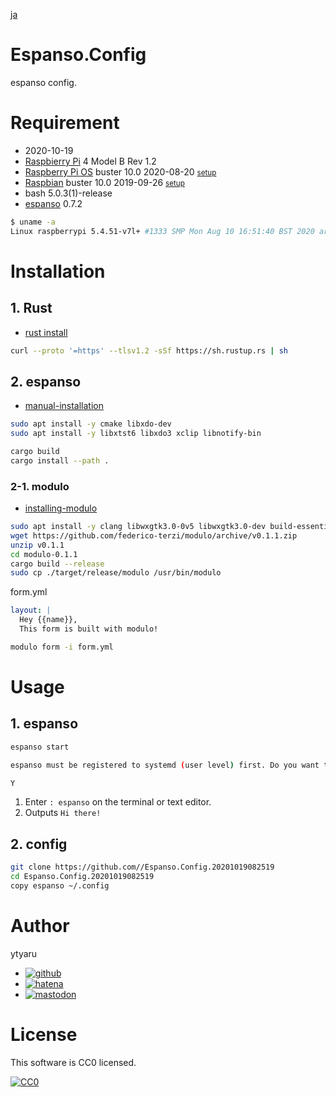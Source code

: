 [ja](./README.ja.md)

# Espanso.Config

espanso config.

# Requirement

* <time datetime="2020-10-19T08:25:10+0900">2020-10-19</time>
* [Raspbierry Pi](https://ja.wikipedia.org/wiki/Raspberry_Pi) 4 Model B Rev 1.2
* [Raspberry Pi OS](https://ja.wikipedia.org/wiki/Raspbian) buster 10.0 2020-08-20 <small>[setup](http://ytyaru.hatenablog.com/entry/2020/10/06/111111)</small>
* [Raspbian](https://ja.wikipedia.org/wiki/Raspbian) buster 10.0 2019-09-26 <small>[setup](http://ytyaru.hatenablog.com/entry/2019/12/25/222222)</small>
* bash 5.0.3(1)-release
* [espanso][] 0.7.2

[espanso]:https://espanso.org/

```sh
$ uname -a
Linux raspberrypi 5.4.51-v7l+ #1333 SMP Mon Aug 10 16:51:40 BST 2020 armv7l GNU/Linux
```

# Installation

## 1. Rust

* [rust install](https://www.rust-lang.org/tools/install)

```sh
curl --proto '=https' --tlsv1.2 -sSf https://sh.rustup.rs | sh
```
## 2. espanso

* [manual-installation](https://espanso.org/install/linux/#manual-installation)

```sh
sudo apt install -y cmake libxdo-dev
sudo apt install -y libxtst6 libxdo3 xclip libnotify-bin
```
```sh
cargo build
cargo install --path .
```

### 2-1. modulo

* [installing-modulo](https://espanso.org/install/linux/#installing-modulo)

```sh
sudo apt install -y clang libwxgtk3.0-0v5 libwxgtk3.0-dev build-essential
wget https://github.com/federico-terzi/modulo/archive/v0.1.1.zip
unzip v0.1.1
cd modulo-0.1.1
cargo build --release
sudo cp ./target/release/modulo /usr/bin/modulo
```

form.yml
```yaml
layout: |
  Hey {{name}},
  This form is built with modulo!
```
```sh
modulo form -i form.yml
```

# Usage

## 1. espanso

```sh
espanso start
```
```sh
espanso must be registered to systemd (user level) first. Do you want to proceed? [Y/n] 
```
```sh
Y
```

1. Enter `: espanso` on the terminal or text editor.
1. Outputs `Hi there!`

## 2. config

```bash
git clone https://github.com//Espanso.Config.20201019082519
cd Espanso.Config.20201019082519
copy espanso ~/.config
```

# Author

ytyaru

* [![github](http://www.google.com/s2/favicons?domain=github.com)](https://github.com/ytyaru "github")
* [![hatena](http://www.google.com/s2/favicons?domain=www.hatena.ne.jp)](http://ytyaru.hatenablog.com/ytyaru "hatena")
* [![mastodon](http://www.google.com/s2/favicons?domain=mstdn.jp)](https://mstdn.jp/web/accounts/233143 "mastdon")

# License

This software is CC0 licensed.

[![CC0](http://i.creativecommons.org/p/zero/1.0/88x31.png "CC0")](http://creativecommons.org/publicdomain/zero/1.0/deed.en)

